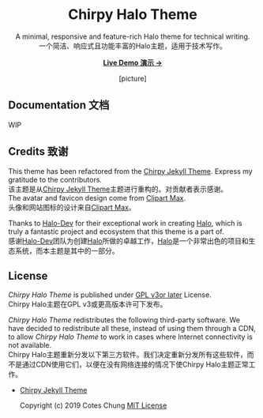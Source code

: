 <div align="center">

  # Chirpy Halo Theme

  A minimal, responsive and feature-rich Halo theme for technical writing.  
  一个简洁、响应式且功能丰富的Halo主题，适用于技术写作。

  [**Live Demo 演示 →**][demo]
  
  [picture]

</div>

## Documentation 文档

WIP

## Credits 致谢

This theme has been refactored from the [Chirpy Jekyll Theme][origin-github]. Express my gratitude to the contributors.  
该主题是从[Chirpy Jekyll Theme][origin-github]主题进行重构的。对贡献者表示感谢。  
The avatar and favicon design come from [Clipart Max][image].  
头像和网站图标的设计来自[Clipart Max][image]。

Thanks to [Halo-Dev][halo-dev] for their exceptional work in creating [Halo][halo], which is truly a fantastic project and ecosystem that this theme is a part of.  
感谢[Halo-Dev][halo-dev]团队为创建[Halo][halo]所做的卓越工作，[Halo][halo]是一个非常出色的项目和生态系统，而本主题是其中的一部分。

## License

*Chirpy Halo Theme* is published under [GPL v3or later][gpl] License.  
Chirpy Halo主题在GPL v3或更高版本许可下发布。

*Chirpy Halo Theme* redistributes the following third-party software. We have decided to redistribute all these, instead of using them through a CDN, to allow *Chirpy Halo Theme* to work in cases where Internet connectivity is not available.  
Chirpy Halo主题重新分发以下第三方软件。我们决定重新分发所有这些软件，而不是通过CDN使用它们，以便在没有网络连接的情况下使Chirpy Halo主题正常工作。

- [Chirpy Jekyll Theme][origin-github]

  Copyright (c) 2019 Cotes Chung
  [MIT License][mit]

[halo]: https://github.com/halo-dev/halo
[halo-dev]: https://github.com/halo-dev
[image]: https://www.clipartmax.com/middle/m2i8b1m2K9Z5m2K9_ant-clipart-childrens-ant-cute/
[demo]: https://www.airbozh.cn
[gpl]: https://github.com/AirboZH/halo-theme-chirpy/blob/master/LICENSE
[origin-github]: https://github.com/cotes2020/jekyll-theme-chirpy
[mit]: https://github.com/cotes2020/jekyll-theme-chirpy/blob/master/LICENSE

